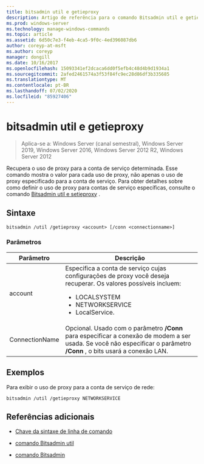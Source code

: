 ```yaml
---
title: bitsadmin util e getieproxy
description: Artigo de referência para o comando Bitsadmin util e getieproxy, que recupera o uso de proxy para a conta de serviço específica.
ms.prod: windows-server
ms.technology: manage-windows-commands
ms.topic: article
ms.assetid: 6d50c7e3-f4eb-4ca5-9f0c-4ed396087db6
author: coreyp-at-msft
ms.author: coreyp
manager: dongill
ms.date: 10/16/2017
ms.openlocfilehash: 15093341ef2dcaca6dd0f5efb4c48d4b9d1934a1
ms.sourcegitcommit: 2afed2461574a3f53f84fc9ec28d86df3b335685
ms.translationtype: MT
ms.contentlocale: pt-BR
ms.lasthandoff: 07/02/2020
ms.locfileid: "85927406"
---
```

# <a name="bitsadmin-util-and-getieproxy"></a>bitsadmin util e getieproxy

> Aplica-se a: Windows Server (canal semestral), Windows Server 2019, Windows Server 2016, Windows Server 2012 R2, Windows Server 2012

Recupera o uso de proxy para a conta de serviço determinada. Esse comando mostra o valor para cada uso de proxy, não apenas o uso de proxy especificado para a conta de serviço. Para obter detalhes sobre como definir o uso de proxy para contas de serviço específicas, consulte o comando [Bitsadmin util e setieproxy](bitsadmin-util-and-setieproxy.md) .

## <a name="syntax"></a>Sintaxe

```
bitsadmin /util /getieproxy <account> [/conn <connectionname>]
```

### <a name="parameters"></a>Parâmetros

| Parâmetro | Descrição |
| --------- | ---------- |
| account | Especifica a conta de serviço cujas configurações de proxy você deseja recuperar. Os valores possíveis incluem:<ul><li>LOCALSYSTEM</li><li>   NETWORKSERVICE</li><li>LocalService.</li></ul> |
| ConnectionName | Opcional. Usado com o parâmetro **/Conn** para especificar a conexão de modem a ser usada. Se você não especificar o parâmetro **/Conn** , o bits usará a conexão LAN. |

## <a name="examples"></a>Exemplos

Para exibir o uso de proxy para a conta de serviço de rede:

```
bitsadmin /util /getieproxy NETWORKSERVICE
```

## <a name="additional-references"></a>Referências adicionais

- [Chave da sintaxe de linha de comando](command-line-syntax-key.md)

- [comando Bitsadmin util](bitsadmin-util.md)

- [comando Bitsadmin](bitsadmin.md)
